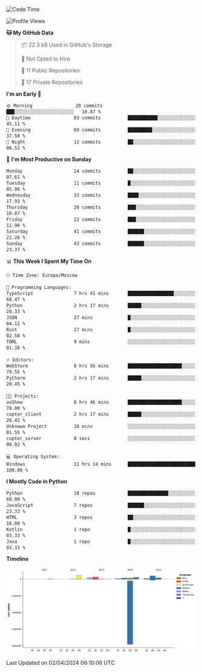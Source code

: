 <!--START_SECTION:waka-->
![Code Time](http://img.shields.io/badge/Code%20Time-243%20hrs%2035%20mins-blue)

![Profile Views](http://img.shields.io/badge/Profile%20Views-0-blue)

**🐱 My GitHub Data** 

> 📦 22.3 kB Used in GitHub's Storage 
 > 
> 🚫 Not Opted to Hire
 > 
> 📜 11 Public Repositories 
 > 
> 🔑 17 Private Repositories 
 > 
**I'm an Early 🐤** 

```text
🌞 Morning                20 commits          ███░░░░░░░░░░░░░░░░░░░░░░   10.87 % 
🌆 Daytime                83 commits          ███████████░░░░░░░░░░░░░░   45.11 % 
🌃 Evening                69 commits          █████████░░░░░░░░░░░░░░░░   37.50 % 
🌙 Night                  12 commits          ██░░░░░░░░░░░░░░░░░░░░░░░   06.52 % 
```
📅 **I'm Most Productive on Sunday** 

```text
Monday                   14 commits          ██░░░░░░░░░░░░░░░░░░░░░░░   07.61 % 
Tuesday                  11 commits          █░░░░░░░░░░░░░░░░░░░░░░░░   05.98 % 
Wednesday                33 commits          ████░░░░░░░░░░░░░░░░░░░░░   17.93 % 
Thursday                 20 commits          ███░░░░░░░░░░░░░░░░░░░░░░   10.87 % 
Friday                   22 commits          ███░░░░░░░░░░░░░░░░░░░░░░   11.96 % 
Saturday                 41 commits          ██████░░░░░░░░░░░░░░░░░░░   22.28 % 
Sunday                   43 commits          ██████░░░░░░░░░░░░░░░░░░░   23.37 % 
```


📊 **This Week I Spent My Time On** 

```text
🕑︎ Time Zone: Europe/Moscow

💬 Programming Languages: 
TypeScript               7 hrs 41 mins       █████████████████░░░░░░░░   68.47 % 
Python                   2 hrs 17 mins       █████░░░░░░░░░░░░░░░░░░░░   20.33 % 
JSON                     27 mins             █░░░░░░░░░░░░░░░░░░░░░░░░   04.12 % 
Rust                     17 mins             █░░░░░░░░░░░░░░░░░░░░░░░░   02.58 % 
TOML                     9 mins              ░░░░░░░░░░░░░░░░░░░░░░░░░   01.38 % 

🔥 Editors: 
WebStorm                 8 hrs 56 mins       ████████████████████░░░░░   79.55 % 
PyCharm                  2 hrs 17 mins       █████░░░░░░░░░░░░░░░░░░░░   20.45 % 

🐱‍💻 Projects: 
axShow                   8 hrs 46 mins       ████████████████████░░░░░   78.00 % 
copter_client            2 hrs 17 mins       █████░░░░░░░░░░░░░░░░░░░░   20.42 % 
Unknown Project          10 mins             ░░░░░░░░░░░░░░░░░░░░░░░░░   01.55 % 
copter_server            0 secs              ░░░░░░░░░░░░░░░░░░░░░░░░░   00.02 % 

💻 Operating System: 
Windows                  11 hrs 14 mins      █████████████████████████   100.00 % 
```

**I Mostly Code in Python** 

```text
Python                   18 repos            ███████████████░░░░░░░░░░   60.00 % 
JavaScript               7 repos             ██████░░░░░░░░░░░░░░░░░░░   23.33 % 
HTML                     3 repos             ██░░░░░░░░░░░░░░░░░░░░░░░   10.00 % 
Kotlin                   1 repo              █░░░░░░░░░░░░░░░░░░░░░░░░   03.33 % 
Java                     1 repo              █░░░░░░░░░░░░░░░░░░░░░░░░   03.33 % 
```



**Timeline**

![Lines of Code chart](https://raw.githubusercontent.com/adlemx/adlemx/main/assets/bar_graph.png)


 Last Updated on 02/04/2024 06:10:06 UTC
<!--END_SECTION:waka-->
